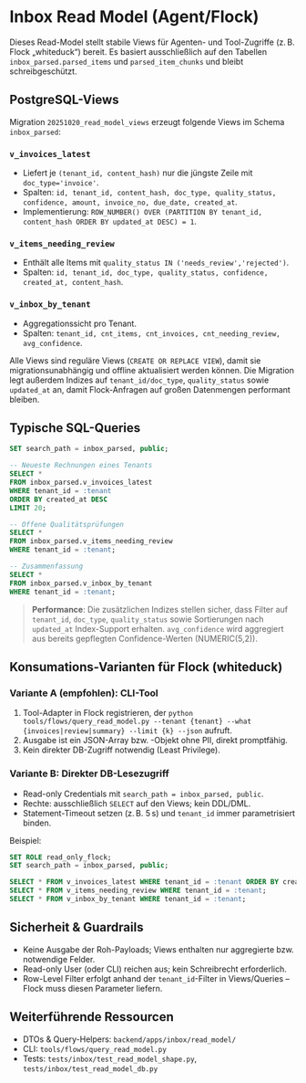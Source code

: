# Inbox Read Model (Agent/Flock)

Dieses Read-Model stellt stabile Views für Agenten- und Tool-Zugriffe (z. B. Flock „whiteduck“) bereit. Es basiert ausschließlich auf den Tabellen `inbox_parsed.parsed_items` und `parsed_item_chunks` und bleibt schreibgeschützt.

## PostgreSQL-Views

Migration `20251020_read_model_views` erzeugt folgende Views im Schema `inbox_parsed`:

### `v_invoices_latest`
- Liefert je `(tenant_id, content_hash)` nur die jüngste Zeile mit `doc_type='invoice'`.
- Spalten: `id, tenant_id, content_hash, doc_type, quality_status, confidence, amount, invoice_no, due_date, created_at`.
- Implementierung: `ROW_NUMBER() OVER (PARTITION BY tenant_id, content_hash ORDER BY updated_at DESC) = 1`.

### `v_items_needing_review`
- Enthält alle Items mit `quality_status IN ('needs_review','rejected')`.
- Spalten: `id, tenant_id, doc_type, quality_status, confidence, created_at, content_hash`.

### `v_inbox_by_tenant`
- Aggregationssicht pro Tenant.
- Spalten: `tenant_id, cnt_items, cnt_invoices, cnt_needing_review, avg_confidence`.

Alle Views sind reguläre Views (`CREATE OR REPLACE VIEW`), damit sie migrationsunabhängig und offline aktualisiert werden können. Die Migration legt außerdem Indizes auf `tenant_id/doc_type`, `quality_status` sowie `updated_at` an, damit Flock-Anfragen auf großen Datenmengen performant bleiben.

## Typische SQL-Queries

```sql
SET search_path = inbox_parsed, public;

-- Neueste Rechnungen eines Tenants
SELECT *
FROM inbox_parsed.v_invoices_latest
WHERE tenant_id = :tenant
ORDER BY created_at DESC
LIMIT 20;

-- Offene Qualitätsprüfungen
SELECT *
FROM inbox_parsed.v_items_needing_review
WHERE tenant_id = :tenant;

-- Zusammenfassung
SELECT *
FROM inbox_parsed.v_inbox_by_tenant
WHERE tenant_id = :tenant;
```

> **Performance**: Die zusätzlichen Indizes stellen sicher, dass Filter auf `tenant_id`, `doc_type`, `quality_status` sowie Sortierungen nach `updated_at` Index-Support erhalten. `avg_confidence` wird aggregiert aus bereits gepflegten Confidence-Werten (NUMERIC(5,2)).

## Konsumations-Varianten für Flock (whiteduck)

### Variante A (empfohlen): CLI-Tool
1. Tool-Adapter in Flock registrieren, der `python tools/flows/query_read_model.py --tenant {tenant} --what {invoices|review|summary} --limit {k} --json` aufruft.
2. Ausgabe ist ein JSON-Array bzw. -Objekt ohne PII, direkt promptfähig.
3. Kein direkter DB-Zugriff notwendig (Least Privilege).

### Variante B: Direkter DB-Lesezugriff
- Read-only Credentials mit `search_path = inbox_parsed, public`.
- Rechte: ausschließlich `SELECT` auf den Views; kein DDL/DML.
- Statement-Timeout setzen (z. B. 5 s) und `tenant_id` immer parametrisiert binden.

Beispiel:

```sql
SET ROLE read_only_flock;
SET search_path = inbox_parsed, public;

SELECT * FROM v_invoices_latest WHERE tenant_id = :tenant ORDER BY created_at DESC LIMIT 20;
SELECT * FROM v_items_needing_review WHERE tenant_id = :tenant;
SELECT * FROM v_inbox_by_tenant WHERE tenant_id = :tenant;
```

## Sicherheit & Guardrails
- Keine Ausgabe der Roh-Payloads; Views enthalten nur aggregierte bzw. notwendige Felder.
- Read-only User (oder CLI) reichen aus; kein Schreibrecht erforderlich.
- Row-Level Filter erfolgt anhand der `tenant_id`-Filter in Views/Queries – Flock muss diesen Parameter liefern.

## Weiterführende Ressourcen
- DTOs & Query-Helpers: `backend/apps/inbox/read_model/`
- CLI: `tools/flows/query_read_model.py`
- Tests: `tests/inbox/test_read_model_shape.py`, `tests/inbox/test_read_model_db.py`
